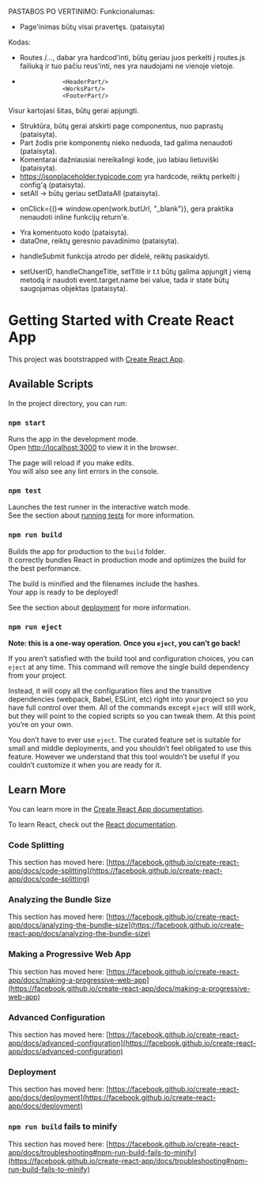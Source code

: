 PASTABOS PO VERTINIMO:
Funkcionalumas:
+ Page'inimas būtų visai pravertęs. (pataisyta)

Kodas:
- Routes /..., dabar yra hardcod'inti, būtų geriau juos perkelti į routes.js failiuką ir tuo pačiu reus'inti, nes yra naudojami ne vienoje vietoje.
-                 <HeaderPart/>
                  <WorksPart/>
                  <FooterPart/>
Visur kartojasi šitas, būtų gerai apjungti.
+ Struktūra, būtų gerai atskirti page componentus, nuo paprastų  (pataisyta).
+ Part žodis prie komponentų nieko neduoda, tad galima nenaudoti (pataisyta).
+ Komentarai dažniausiai nereikalingi kode, juo labiau lietuviški (pataisyta).
+ https://jsonplaceholder.typicode.com yra hardcode, reiktų perkelti į config'ą (pataisyta).
+ setAll -> būtų geriau setDataAll (pataisyta).
- onClick={()=> window.open(work.butUrl, "_blank")}, gera praktika nenaudoti inline funkcijų return'e.
+ Yra komentuoto kodo (pataisyta).
+ dataOne, reiktų geresnio pavadinimo (pataisyta).
- handleSubmit funkcija atrodo per didelė, reiktų paskaidyti.
+ setUserID, handleChangeTitle, setTitle ir t.t būtų galima apjungit į vieną metodą ir naudoti event.target.name bei value, tada ir state būtų saugojamas
objektas (pataisyta).

# Getting Started with Create React App

This project was bootstrapped with [Create React App](https://github.com/facebook/create-react-app).

## Available Scripts

In the project directory, you can run:

### `npm start`

Runs the app in the development mode.\
Open [http://localhost:3000](http://localhost:3000) to view it in the browser.

The page will reload if you make edits.\
You will also see any lint errors in the console.

### `npm test`

Launches the test runner in the interactive watch mode.\
See the section about [running tests](https://facebook.github.io/create-react-app/docs/running-tests) for more information.

### `npm run build`

Builds the app for production to the `build` folder.\
It correctly bundles React in production mode and optimizes the build for the best performance.

The build is minified and the filenames include the hashes.\
Your app is ready to be deployed!

See the section about [deployment](https://facebook.github.io/create-react-app/docs/deployment) for more information.

### `npm run eject`

**Note: this is a one-way operation. Once you `eject`, you can’t go back!**

If you aren’t satisfied with the build tool and configuration choices, you can `eject` at any time. This command will remove the single build dependency from your project.

Instead, it will copy all the configuration files and the transitive dependencies (webpack, Babel, ESLint, etc) right into your project so you have full control over them. All of the commands except `eject` will still work, but they will point to the copied scripts so you can tweak them. At this point you’re on your own.

You don’t have to ever use `eject`. The curated feature set is suitable for small and middle deployments, and you shouldn’t feel obligated to use this feature. However we understand that this tool wouldn’t be useful if you couldn’t customize it when you are ready for it.

## Learn More

You can learn more in the [Create React App documentation](https://facebook.github.io/create-react-app/docs/getting-started).

To learn React, check out the [React documentation](https://reactjs.org/).

### Code Splitting

This section has moved here: [https://facebook.github.io/create-react-app/docs/code-splitting](https://facebook.github.io/create-react-app/docs/code-splitting)

### Analyzing the Bundle Size

This section has moved here: [https://facebook.github.io/create-react-app/docs/analyzing-the-bundle-size](https://facebook.github.io/create-react-app/docs/analyzing-the-bundle-size)

### Making a Progressive Web App

This section has moved here: [https://facebook.github.io/create-react-app/docs/making-a-progressive-web-app](https://facebook.github.io/create-react-app/docs/making-a-progressive-web-app)

### Advanced Configuration

This section has moved here: [https://facebook.github.io/create-react-app/docs/advanced-configuration](https://facebook.github.io/create-react-app/docs/advanced-configuration)

### Deployment

This section has moved here: [https://facebook.github.io/create-react-app/docs/deployment](https://facebook.github.io/create-react-app/docs/deployment)

### `npm run build` fails to minify

This section has moved here: [https://facebook.github.io/create-react-app/docs/troubleshooting#npm-run-build-fails-to-minify](https://facebook.github.io/create-react-app/docs/troubleshooting#npm-run-build-fails-to-minify)
